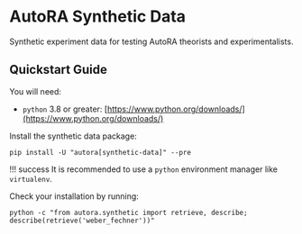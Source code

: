 # AutoRA Synthetic Data

Synthetic experiment data for testing AutoRA theorists and experimentalists. 

## Quickstart Guide

You will need:

- `python` 3.8 or greater: [https://www.python.org/downloads/](https://www.python.org/downloads/)

Install the synthetic data package:

```shell
pip install -U "autora[synthetic-data]" --pre
```

!!! success
    It is recommended to use a `python` environment manager like `virtualenv`.

Check your installation by running:
```shell
python -c "from autora.synthetic import retrieve, describe; describe(retrieve('weber_fechner'))"
```